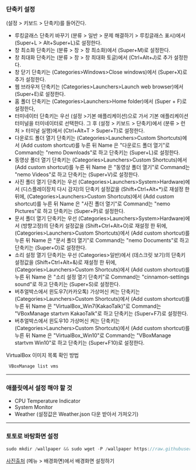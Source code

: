 ### 단축키 설정
(설정 > 키보드 > 단축키)를 들어간다.
* 루킹글래스 단축키 바꾸기 (분류 > 일반 > 문제 해결하기 > 루킹글래스 표시)에서 (Super+L > Alt+Super+L)로 설정한다.  
* 창 최소화 단축키는 (분류 > 창 > 창 최소화)에서 (Super+M)로 설정한다.
* 창 최대화 단축키는 (분류 > 창 > 창 최대화 토글)에서 (Ctrl+Alt+J)로 추가 설정한다.
* 창 닫기 단축키는 (Categories>Windows>Close windows)에서 (Super+X)로 추가 설정한다.
* 웹 브라우저 단축키는 (Categories>Launchers>Launch web browser)에서 (Super+E)로 설정한다.
* 홈 폴더 단축키는 (Categories>Launchers>Home folder)에서 (Super + F)로 설정한다,
* 터미네이터 단축키는 우선 (설정 >기본 애플리케이션)으로 가서 기본 애플리케이션 터미널을 터미네이터로 선택한다.
그 후 (설정 > 키보드 > 단축키)에서 (분류 > 런처 > 터미널 실행)에서 (Ctrl+Alt+T > Super+T)로 설정한다.  
* 다운로드 폴더 열기 단축키는 (Categories>Launchers>Custom Shortcuts)에서 (Add custom shortcut)를 누른 뒤 Name 은 "다운로드 폴더 열기"로 Command는 "nemo Downloads"로 하고 단축키는 (Super+L)로 설정한다.
* 동영상 폴더 열기 단축키는 (Categories>Launchers>Custom Shortcuts)에서 (Add custom shortcut)를 누른 뒤 Name 은 "동영상 폴더 열기"로 Command는 "nemo Videos"로 하고 단축키는 (Super+V)로 설정한다.
* 사진 폴더 열기 단축키는 우선 (Categories>Launchers>System>Hardware)에서 (디스플레이장치 다시 감지)의 단축키 설정값을 (Shift+Ctrl+Alt+*)로 재설정 한 뒤에, (Categories>Launchers>Custom Shortcuts)에서 (Add custom shortcut)를 누른 뒤 Name 은 "사진 폴더 열기"로 Command는 "nemo Pictures"로 하고 단축키는 (Super+P)로 설정한다.
* 문서 폴더 열기 단축키는 우선 (Categories>Launchers>System>Hardware)에서 (방향고정)의 단축키 설정값을 (Shift+Ctrl+Alt+O)로 재설정 한 뒤에, (Categories>Launchers>Custom Shortcuts)에서 (Add custom shortcut)를 누른 뒤 Name 은 "문서 폴더 열기"로 Command는 "nemo Documents"로 하고 단축키는 (Super+O)로 설정한다.
* 소리 설정 열기 단축키는 우선 (Categories>일반)에서 (데스크릿 보기)의 단축키 설정값을 (Shift+Ctrl+Alt+&)로 재설정 한 뒤에,
(Categories>Launchers>Custom Shortcuts)에서 (Add custom shortcut)를 누른 뒤 Name 은 "소리 설정 열기 단축키"로 Command는 "cinnamon-settings sound"로 하고 단축키는 (Super+S)로 설정한다.
* 버추얼박스에서 윈도우7(카카오톡) 가상머신 켜는 단축키는 (Categories>Launchers>Custom Shortcuts)에서 (Add custom shortcut)를 누른 뒤 Name 은 "VirtualBox_Win7(KakaoTalk)"로 Command는 "VBoxManage startvm KakaoTalk"로 하고 단축키는 (Super+F7)로 설정한다.
* 버추얼박스에서 윈도우10 가상머신 켜는 단축키는 (Categories>Launchers>Custom Shortcuts)에서 (Add custom shortcut)를 누른 뒤 Name 은 "VirtualBox_Win10"로 Command는 "VBoxManage startvm Win10"로 하고 단축키는 (Super+F10)로 설정한다.
  
VirtualBox 이미지 목록 확인 방법
```swift
 VBoxManage list vms
```

***
### 애플릿에서 설정 해야 할 것
* CPU Temperature Indicator
* System Monitor
* Weather (설정값은 Weather.json 다운 받아서 가져오기)
***
### 토토로 바탕화면 설정
```swift
sudo mkdir /wallpaper && sudo wget -P /wallpaper https://raw.githubusercontent.com/2daeeun/my_linux_setting/master/totoro.png
```
[사진출처](https://wallpaperaccess.com/download/totoro-pc-1998829)
(메뉴 > 배경화면)에서 배경화면 설정하기
